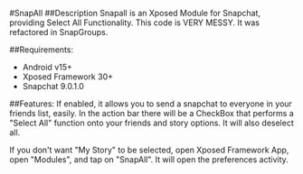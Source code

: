 #SnapAll
##Description
Snapall is an Xposed Module for Snapchat, providing Select All Functionality.
This code is VERY MESSY. It was refactored in SnapGroups.


##Requirements:
- Android v15+
- Xposed Framework 30+
- Snapchat 9.0.1.0

##Features:
   If enabled, it allows you to send a snapchat to everyone in your friends list, easily.
   In the action bar there will be a CheckBox that performs a "Select All" function 
     onto your friends and story options. It will also deselect all.

   If you don't want "My Story" to be selected, open Xposed Framework App, open "Modules", and tap on "SnapAll". It will open the preferences activity.
